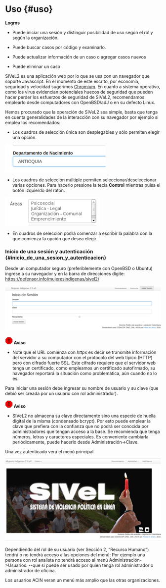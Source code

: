 
# Uso  {#uso}

**Logros**

* Puede iniciar una sesión y distinguir posibilidad de uso según el rol y según la 
organización.

* Puede buscar casos por código y examinarlo.

* Puede actualizar información de un caso o agregar casos nuevos

* Puede eliminar un caso

SIVeL2 es una aplicación web por lo que se usa con un navegador que soporte 
Javascript. En el momento de este escrito, por economía, seguridad y velocidad 
sugerimos [Chromium](https://www.google.com/chrome/browser/desktop/index.html). 
En cuanto a sistema operativo, como los virus evidencian potenciales huecos de 
seguridad que pueden hacer perder los esfuerzos de seguridad de SIVeL2, 
recomendamos emplearlo desde computadores con OpenBSD/adJ o en su defecto Linux.

Hemos procurado que la operación de SIVeL2 sea simple, basta que tenga en cuenta 
generalidades de la interacción con su navegador por ejemplo si emplea los recomendados:

* Los cuadros de selección única son desplegables y sólo permiten elegir una opción.
 
![Cuadro de Selección Unica](img/seleccion_unica.png)

* Los cuadros de selección múltiple permiten seleccionar/deseleccionar varias 
opciones. Para hacerlo presione la tecla **Control** mientras pulsa el botón 
izquierdo del ratón.

![Cuadro de Selección Múltiple](img/selmultiple.png)

* En cuadros de selección podrá comenzar a escribir la palabra con la que comienza 
la opción que desea elegir.

### Inicio de una sesión y autenticación {#inicio_de_una_sesion_y_autenticacion}

Desde un computador seguro (preferiblemente con OpenBSD o Ubuntu) ingrese a su 
navegador y en la barra de direcciones digite: 
<https://defensor.info/mujeresindigenas/sivel2/>

![Autenticación](img/autenticacion.png)

![Aviso](img/aviso.png)	
**Aviso**

* Note que el URL comienza con *https* es decir se transmite información del servidor 
a su computador con el protocolo del web típico (HTTP) pero con cifrado fuerte SSL. 
Este cifrado requiere que el servidor web tenga un certificado, como empleamos un 
certificado autofirmado, su navegador reportará la situación como problemática, 
aún cuando no lo es.

Para iniciar una sesión debe ingresar su nombre de usuario y su clave (que debió 
ser creada por un usuario con rol administrador).

![Aviso](img/aviso.png)	
**Aviso**

* SIVeL2 no almacena su clave directamente sino una especie de huella digital de la 
misma (condensado bcrypt). Por esto puede emplear la clave que prefiera con la 
confianza que no podrá ser conocida por administradores que tengan acceso a la base. 
Se recomienda que tenga números, letras y caracteres especiales. 
Es conveniente cambiarla periódicamente, puede hacerlo desde Administración->Clave.

Una vez autenticado verá el menú principal.

![Menu Principal](img/menu_principal.png)

Dependiendo del rol de su usuario (ver Sección 2, “Recurso Humano”) tendrá o no 
tendrá acceso a las opciones del menú: Por ejemplo una persona con rol analista no 
tendrá acceso al menú Administración->Usuarios. --que si puede ser usado por
quien tenga rol administrador o administrador de oficina.

Los usuarios ACIN veran un menú más amplio que las otras organizaciones. 


